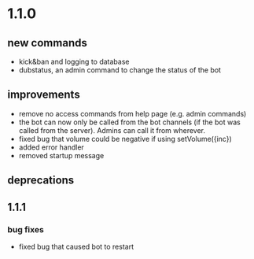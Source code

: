 # 1.1.0

## new commands

-   kick&ban and logging to database
-   dubstatus, an admin command to change the status of the bot

## improvements

-   remove no access commands from help page (e.g. admin commands)
-   the bot can now only be called from the bot channels (if the bot was called from the server). Admins can call it from wherever.
-   fixed bug that volume could be negative if using setVolume({inc})
-   added error handler
-   removed startup message

## deprecations

## 1.1.1

### bug fixes

-  fixed bug that caused bot to restart

